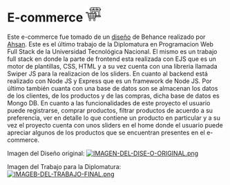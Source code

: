# E-commerce <img src="image.png" alt="Descripción de la imagen" width="35px" height="35px">
Este e-commerce fue tomado de un [diseño](https://dribbble.com/shots/20510458-Food-Website-Design "diseño") de Behance realizado por [Ahsan](https://dribbble.com/ahsanui "Ahsan"). Este es el último trabajo de la Diplomatura en Programacion Web Full Stack de la Universidad Tecnológica Nacional. El mismo es un trabajo full stack en donde la parte de frontend esta realizada con EJS que es un motor de plantillas, CSS, HTML y a su vez cuenta con una libreria llamada Swiper JS para la realizacion de los sliders. En cuanto al backend está realizado con Node JS y Express que es un framework de Node JS. Por último también cuanta con una base de datos son se almacenan los datos de los clientes, de los productos y de las compras, dicha base de datos es Mongo DB.
En cuanto a las funcionalidades de este proyecto el usuario puede registrarse, comprar productos, filtrar productos de acuerdo a su preferencia, ver en detalle lo que contiene un producto en particular y a su vez el proyecto cuenta con unos sliders en el home donde el usuario puede apreciar algunos de los productos que se encuentran presentes en el e-commerce.
  

Imagen del Diseño original:
[![IMAGEN-DEL-DISE-O-ORIGINAL.png](https://i.postimg.cc/0jMjzv4B/IMAGEN-DEL-DISE-O-ORIGINAL.png)](https://postimg.cc/8fGNY2NR)

Imagen del Trabajo para la Diplomatura:
[![IMAGEB-DEL-TRABAJO-FINAL.png](https://i.postimg.cc/BQfPjLq5/IMAGEB-DEL-TRABAJO-FINAL.png)](https://postimg.cc/14M3TzV4)
